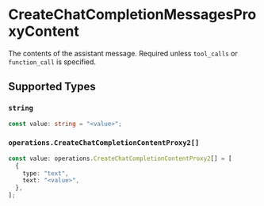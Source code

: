 # CreateChatCompletionMessagesProxyContent

The contents of the assistant message. Required unless `tool_calls` or `function_call` is specified.


## Supported Types

### `string`

```typescript
const value: string = "<value>";
```

### `operations.CreateChatCompletionContentProxy2[]`

```typescript
const value: operations.CreateChatCompletionContentProxy2[] = [
  {
    type: "text",
    text: "<value>",
  },
];
```

